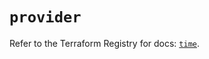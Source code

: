 # `provider`

Refer to the Terraform Registry for docs: [`time`](https://registry.terraform.io/providers/hashicorp/time/0.10.0/docs).
